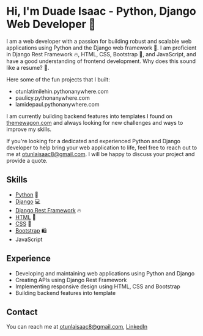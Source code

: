 # Hi, I'm Duade Isaac - Python, Django Web Developer 🚀

I am a web developer with a passion for building robust and scalable web applications using Python and the Django web framework 🐍. I am proficient in Django Rest Framework 🔥, HTML, CSS, Bootstrap 🎨, and JavaScript, and have a good understanding of frontend development. Why does this sound like a resume? 🤔.

Here some of the fun projects that I built:

- otunlatimilehin.pythonanywhere.com
- paulicy.pythonanywhere.com
- lamidepaul.pythonanywhere.com

I am currently building backend features into templates I found on [themewagon.com](https://themewagon.com/) and always looking for new challenges and ways to improve my skills.

If you're looking for a dedicated and experienced Python and Django developer to help bring your web application to life, feel free to reach out to me at otunlaisaac8@gmail.com. I will be happy to discuss your project and provide a quote.

## Skills
- [Python](https://www.python.org/) 🐍
- [Django](https://www.djangoproject.com/) 💻
- [Django Rest Framework](https://www.django-rest-framework.org/) 🔥
- [HTML](https://developer.mozilla.org/en-US/docs/Web/HTML) 📄
- [CSS](https://developer.mozilla.org/en-US/docs/Web/CSS) 🎨
- [Bootstrap](https://getbootstrap.com/) 🛍
- JavaScript

## Experience
- Developing and maintaining web applications using Python and Django
- Creating APIs using Django Rest Framework
- Implementing responsive design using HTML, CSS and Bootstrap
- Building backend features into template

## Contact
You can reach me at otunlaisaac8@gmail.com, [LinkedIn](https://www.linkedin.com/in/oluwatimilehin-otunla-isaac/)
